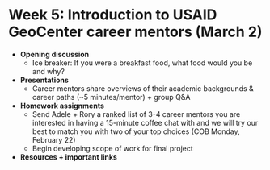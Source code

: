 # Week 5: Introduction to USAID GeoCenter career mentors (March 2)
- **Opening discussion**
  - Ice breaker: If you were a breakfast food, what food would you be and why?
- **Presentations**
  - Career mentors share overviews of their academic backgrounds & career paths (~5 minutes/mentor) + group Q&A
- **Homework assignments**
  - Send Adele + Rory a ranked list of 3-4 career mentors you are interested in having a 15-minute coffee chat with and we will try our best to match you with two of your top choices (COB Monday, February 22)
  - Begin developing scope of work for final project
- **Resources + important links**